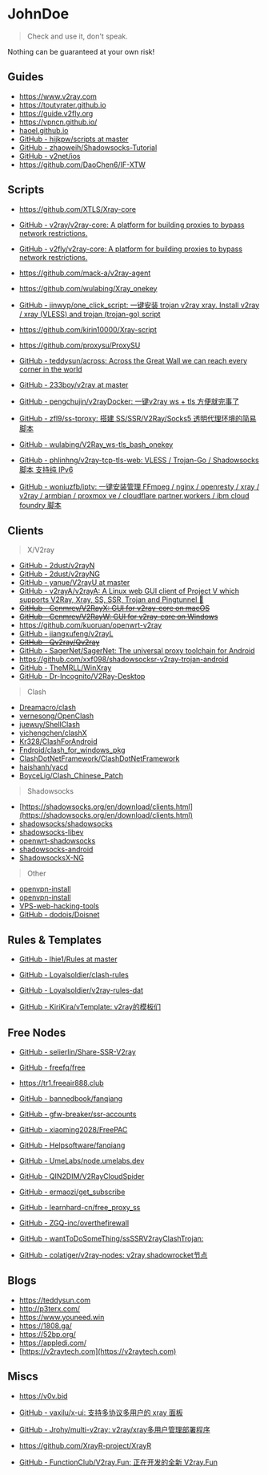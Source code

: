 # JohnDoe

> Check and use it, don't speak.



Nothing can be guaranteed at your own risk!

## Guides

- https://www.v2ray.com
- https://toutyrater.github.io
- https://guide.v2fly.org
- https://vpncn.github.io/
- [haoel.github.io](https://github.com/haoel/haoel.github.io)
- [GitHub - hijkpw/scripts at master](https://github.com/hijkpw/scripts/tree/master)
- [GitHub - zhaoweih/Shadowsocks-Tutorial](https://github.com/zhaoweih/Shadowsocks-Tutorial)
- [GitHub - v2net/ios](https://github.com/v2net/ios)
- https://github.com/DaoChen6/IF-XTW




## Scripts

- https://github.com/XTLS/Xray-core

- [GitHub - v2ray/v2ray-core: A platform for building proxies to bypass network restrictions.](https://github.com/v2ray/v2ray-core)

- [GitHub - v2fly/v2ray-core: A platform for building proxies to bypass network restrictions.](https://github.com/v2fly/v2ray-core)

- https://github.com/mack-a/v2ray-agent

- https://github.com/wulabing/Xray_onekey

- [GitHub - jinwyp/one_click_script: 一键安装 trojan v2ray xray. Install v2ray / xray (VLESS) and trojan (trojan-go) script](https://github.com/jinwyp/one_click_script)

- https://github.com/kirin10000/Xray-script

- https://github.com/proxysu/ProxySU

- [GitHub - teddysun/across: Across the Great Wall we can reach every corner in the world](https://github.com/teddysun/across)

- [GitHub - 233boy/v2ray at master](https://github.com/233boy/v2ray/tree/master)

- [GitHub - pengchujin/v2rayDocker: 一键v2ray ws + tls 方便就完事了](https://github.com/pengchujin/v2rayDocker)

- [GitHub - zfl9/ss-tproxy: 搭建 SS/SSR/V2Ray/Socks5 透明代理环境的简易脚本](https://github.com/zfl9/ss-tproxy)

- [GitHub - wulabing/V2Ray_ws-tls_bash_onekey](https://github.com/wulabing/V2Ray_ws-tls_bash_onekey)

- [GitHub - phlinhng/v2ray-tcp-tls-web: VLESS / Trojan-Go / Shadowsocks 脚本 支持纯 IPv6](https://github.com/phlinhng/v2ray-tcp-tls-web)

- [GitHub - woniuzfb/iptv: 一键安装管理 FFmpeg / nginx / openresty / xray / v2ray / armbian / proxmox ve / cloudflare partner,workers / ibm cloud foundry 脚本](https://github.com/woniuzfb/iptv)



## Clients

> X/V2ray

- [GitHub - 2dust/v2rayN](https://github.com/2dust/v2rayN)
- [GitHub - 2dust/v2rayNG](https://github.com/2dust/v2rayNG)
- [GitHub - yanue/V2rayU at master](https://github.com/yanue/V2rayU/tree/master)
- [GitHub - v2rayA/v2rayA: A Linux web GUI client of Project V which supports V2Ray, Xray, SS, SSR, Trojan and Pingtunnel 🚀](https://github.com/v2rayA/v2rayA)
- ~~[GitHub - Cenmrev/V2RayX: GUI for v2ray-core on macOS](https://github.com/Cenmrev/V2RayX)~~
- ~~[GitHub - Cenmrev/V2RayW: GUI for v2ray-core on Windows](https://github.com/Cenmrev/V2RayW)~~
- https://github.com/kuoruan/openwrt-v2ray
- [GitHub - jiangxufeng/v2rayL](https://github.com/jiangxufeng/v2rayL)
- ~~[GitHub - Qv2ray/Qv2ray](https://github.com/Qv2ray/Qv2ray)~~
- [GitHub - SagerNet/SagerNet: The universal proxy toolchain for Android](https://github.com/SagerNet/SagerNet)
- https://github.com/xxf098/shadowsocksr-v2ray-trojan-android
- [GitHub - TheMRLL/WinXray](https://github.com/TheMRLL/WinXray)
- [GitHub - Dr-Incognito/V2Ray-Desktop](https://github.com/Dr-Incognito/V2Ray-Desktop)

> Clash

- [Dreamacro/clash](https://github.com/Dreamacro/clash)
- [vernesong/OpenClash](https://github.com/vernesong/OpenClash)
- [juewuy/ShellClash](https://github.com/juewuy/ShellClash)
- [yichengchen/clashX](https://github.com/yichengchen/clashX)
- [Kr328/ClashForAndroid](https://github.com/Kr328/ClashForAndroid)
- [Fndroid/clash_for_windows_pkg](https://github.com/Fndroid/clash_for_windows_pkg)
- [ClashDotNetFramework/ClashDotNetFramework](https://github.com/ClashDotNetFramework/ClashDotNetFramework)
- [haishanh/yacd](https://github.com/haishanh/yacd)
- [BoyceLig/Clash_Chinese_Patch](https://github.com/BoyceLig/Clash_Chinese_Patch)


> Shadowsocks

- [https://shadowsocks.org/en/download/clients.html](https://shadowsocks.org/en/download/clients.html)
- [shadowsocks/shadowsocks](https://github.com/shadowsocks/shadowsocks)
- [shadowsocks-libev](https://github.com/shadowsocks/shadowsocks-libev)
- [openwrt-shadowsocks](https://github.com/shadowsocks/openwrt-shadowsocks)
- [shadowsocks-android](https://github.com/shadowsocks/shadowsocks-android)
- [ShadowsocksX-NG](https://github.com/shadowsocks/ShadowsocksX-NG)

> Other

- [openvpn-install](https://github.com/angristan/openvpn-install)
- [openvpn-install](https://github.com/Nyr/openvpn-install)
- [VPS-web-hacking-tools](https://github.com/supr4s/VPS-web-hacking-tools)
- [GitHub - dodois/Doisnet](https://github.com/dodois/Doisnet)



## Rules & Templates

- [GitHub - lhie1/Rules at master](https://github.com/lhie1/Rules/tree/master)

- [GitHub - Loyalsoldier/clash-rules](https://github.com/Loyalsoldier/clash-rules)

- [GitHub - Loyalsoldier/v2ray-rules-dat](https://github.com/Loyalsoldier/v2ray-rules-dat)

- [GitHub - KiriKira/vTemplate: v2ray的模板们](https://github.com/KiriKira/vTemplate)



## Free Nodes

- [GitHub - selierlin/Share-SSR-V2ray](https://github.com/selierlin/Share-SSR-V2ray)

- [GitHub - freefq/free](https://github.com/freefq/free)

- https://tr1.freeair888.club

- [GitHub - bannedbook/fanqiang](https://github.com/bannedbook/fanqiang)

- [GitHub - gfw-breaker/ssr-accounts](https://github.com/gfw-breaker/ssr-accounts)

- [GitHub - xiaoming2028/FreePAC](https://github.com/xiaoming2028/FreePAC)

- [GitHub - Helpsoftware/fanqiang](https://github.com/Helpsoftware/fanqiang)

- [GitHub - UmeLabs/node.umelabs.dev](https://github.com/UmeLabs/node.umelabs.dev)

- [GitHub - QIN2DIM/V2RayCloudSpider](https://github.com/QIN2DIM/V2RayCloudSpider)

- [GitHub - ermaozi/get_subscribe](https://github.com/ermaozi/get_subscribe)

- [GitHub - learnhard-cn/free_proxy_ss](https://github.com/learnhard-cn/free_proxy_ss)

- [GitHub - ZGQ-inc/overthefirewall](https://github.com/ZGQ-inc/overthefirewall)

- [GitHub - wantToDoSomeThing/ssSSRV2rayClashTrojan:](https://github.com/wantToDoSomeThing/ssSSRV2rayClashTrojan)

- [GitHub - colatiger/v2ray-nodes: v2ray,shadowrocket节点](https://github.com/colatiger/v2ray-nodes)



## Blogs

- https://teddysun.com
- http://p3terx.com/
- https://www.youneed.win
- https://1808.ga/
- https://52bp.org/
- https://appledi.com/
- [https://v2raytech.com](https://v2raytech.com)



## Miscs

- https://v0v.bid

- [GitHub - vaxilu/x-ui: 支持多协议多用户的 xray 面板](https://github.com/vaxilu/x-ui)

- [GitHub - Jrohy/multi-v2ray: v2ray/xray多用户管理部署程序](https://github.com/Jrohy/multi-v2ray)

- https://github.com/XrayR-project/XrayR

- [GitHub - FunctionClub/V2ray.Fun: 正在开发的全新 V2ray.Fun](https://github.com/FunctionClub/V2ray.Fun)


